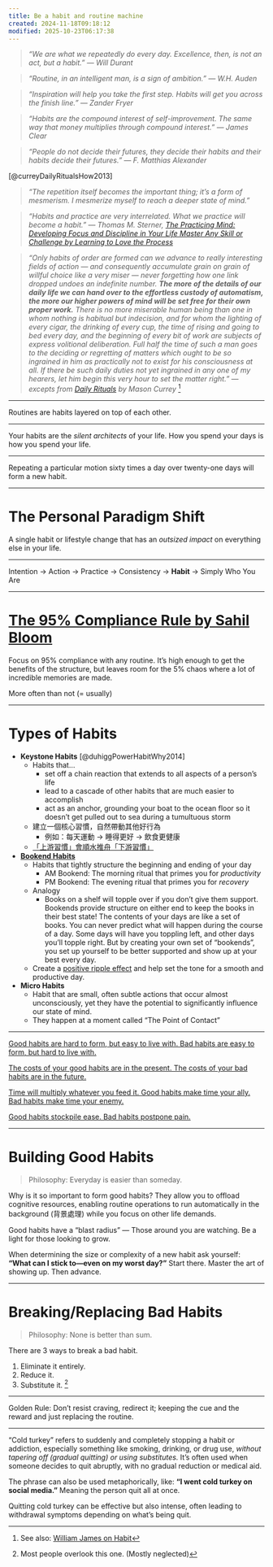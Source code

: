 ```yaml
---
title: Be a habit and routine machine
created: 2024-11-18T09:18:12
modified: 2025-10-23T06:17:38
---
```


> _“We are what we repeatedly do every day. Excellence, then, is not an act, but a habit.” — Will Durant_

> _“Routine, in an intelligent man, is a sign of ambition.” — W.H. Auden_

> _“Inspiration will help you take the first step. Habits will get you across the finish line.” — Zander Fryer_

> _“Habits are the compound interest of self-improvement. The same way that money multiplies through compound interest.” — James Clear_

> _“People do not decide their futures, they decide their habits and their habits decide their futures.” — F. Matthias Alexander_

[@curreyDailyRitualsHow2013]

> _“The repetition itself becomes the important thing; it’s a form of mesmerism. I mesmerize myself to reach a deeper state of mind.”_

> _“Habits and practice are very interrelated. What we practice will become a habit.” ― Thomas M. Sterner, [The Practicing Mind: Developing Focus and Discipline in Your Life Master Any Skill or Challenge by Learning to Love the Process](https://www.goodreads.com/work/quotes/326331)_

> _“Only habits of order are formed can we advance to really interesting fields of action — and consequently accumulate grain on grain of willful choice like a very miser — never forgetting how one link dropped undoes an indefinite number. **The more of the details of our daily life we can hand over to the effortless custody of automatism, the more our higher powers of mind will be set free for their own proper work.** There is no more miserable human being than one in whom nothing is habitual but indecision, and for whom the lighting of every cigar, the drinking of every cup, the time of rising and going to bed every day, and the beginning of every bit of work are subjects of express volitional deliberation. Full half the time of such a man goes to the deciding or regretting of matters which ought to be so ingrained in him as practically not to exist for his consciousness at all. If there be such daily duties not yet ingrained in any one of my hearers, let him begin this very hour to set the matter right.” — excepts from [Daily Rituals](http://www.amazon.com/gp/product/0307273601) by Mason Currey_ [^2]

---

Routines are habits layered on top of each other.

---

Your habits are the _silent architects_ of your life. How you spend your days is how you spend your life.

---

Repeating a particular motion sixty times a day over twenty-one days will form a new habit.

---

# The Personal Paradigm Shift

A single habit or lifestyle change that has an _outsized impact_ on everything else in your life.

---

Intention → Action → Practice → Consistency → **Habit** → Simply Who You Are

---

# [The 95% Compliance Rule by Sahil Bloom](https://x.com/SahilBloom/status/1832407335303835752)

Focus on 95% compliance with any routine. It’s high enough to get the benefits of the structure, but leaves room for the 5% chaos where a lot of incredible memories are made.

More often than not (= usually)

---

# Types of Habits

* **Keystone Habits** [@duhiggPowerHabitWhy2014]
	* Habits that…
		* set off a chain reaction that extends to all aspects of a person’s life
		* lead to a cascade of other habits that are much easier to accomplish
		* act as an anchor, grounding your boat to the ocean floor so it doesn’t get pulled out to sea during a tumultuous storm
	* 建立一個核心習慣，自然帶動其他好行為
		* 例如：每天運動 → 睡得更好 → 飲食更健康
	* [「上游習慣」會順水推舟「下游習慣」](https://podcasts.apple.com/de/podcast/%E9%9B%BB%E6%89%B6%E6%A2%AF%E8%B5%B0%E5%B7%A6%E9%82%8A-with-jacky-left-side-escalator/id1544225078?i=1000679697289)
* **[Bookend Habits](Always%20start%20and%20end%20the%20day%20right.md)**
	* Habits that tightly structure the beginning and ending of your day
		* AM Bookend: The morning ritual that primes you for _productivity_
		* PM Bookend: The evening ritual that primes you for _recovery_
	* Analogy
		* Books on a shelf will topple over if you don’t give them support. Bookends provide structure on either end to keep the books in their best state! The contents of your days are like a set of books. You can never predict what will happen during the course of a day. Some days will have you toppling left, and other days you’ll topple right. But by creating your own set of “bookends”, you set up yourself to be better supported and show up at your best every day.
	* Create a [positive ripple effect](the-compounding-effect.md) and help set the tone for a smooth and productive day.
* **Micro Habits**
	* Habit that are small, often subtle actions that occur almost unconsciously, yet they have the potential to significantly influence our state of mind.
	* They happen at a moment called “The Point of Contact”

---

[Good habits are hard to form, but easy to live with. Bad habits are easy to form, but hard to live with.](https://youtu.be/5J6jAC6XxAI)

[The costs of your good habits are in the present. The costs of your bad habits are in the future.](https://x.com/JamesClear/status/1016336943813185537)

[Time will multiply whatever you feed it. Good habits make time your ally. Bad habits make time your enemy.](https://jamesclear.com/3-2-1/may-22-2025)

[Good habits stockpile ease. Bad habits postpone pain.](https://jamesclear.com/3-2-1/october-2-2025)

---

# Building Good Habits

> Philosophy: Everyday is easier than someday.

Why is it so important to form good habits? They allow you to offload cognitive resources, enabling routine operations to run automatically in the background (背景處理) while you focus on other life demands.

Good habits have a “blast radius” — Those around you are watching. Be a light for those looking to grow.

When determining the size or complexity of a new habit ask yourself: **“What can I stick to—even on my worst day?”** Start there. Master the art of showing up. Then advance.

---

# Breaking/Replacing Bad Habits

> Philosophy: None is better than sum.

There are 3 ways to break a bad habit.

1. Eliminate it entirely.
2. Reduce it.
3. Substitute it. [^1]

---

Golden Rule: Don’t resist craving, redirect it; keeping the cue and the reward and just replacing the routine.

---

“Cold turkey” refers to suddenly and completely stopping a habit or addiction, especially something like smoking, drinking, or drug use, _without tapering off (gradual quitting) or using substitutes._ It’s often used when someone decides to quit abruptly, with no gradual reduction or medical aid.

  The phrase can also be used metaphorically, like: **“I went cold turkey on social media.”** Meaning the person quit all at once.

  Quitting cold turkey can be effective but also intense, often leading to withdrawal symptoms depending on what’s being quit.

[^1]: Most people overlook this one. (Mostly neglected)
[^2]: See also: [William James on Habit](https://fs.blog/william-james-on-habit/)